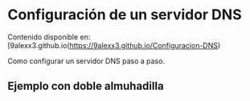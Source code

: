 # Configuración de un servidor DNS
Contenido disponible en: [9alexx3.github.io(https://9alexx3.github.io/Configuracion-DNS)


Como configurar un servidor DNS paso a paso.
## Ejemplo con doble almuhadilla

